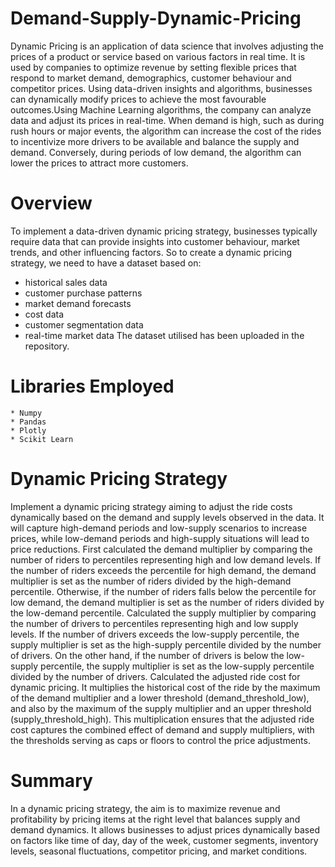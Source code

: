 # Demand-Supply-Dynamic-Pricing
Dynamic Pricing is an application of data science that involves adjusting the prices of a product or service based on various factors in real time. It is used by companies to optimize revenue by setting flexible prices that respond to market demand, demographics, customer behaviour and competitor prices. Using data-driven insights and algorithms, businesses can dynamically modify prices to achieve the most favourable outcomes.Using Machine Learning algorithms, the company can analyze data and adjust its prices in real-time. When demand is high, such as during rush hours or major events, the algorithm can increase the cost of the rides to incentivize more drivers to be available and balance the supply and demand. Conversely, during periods of low demand, the algorithm can lower the prices to attract more customers.

# Overview
To implement a data-driven dynamic pricing strategy, businesses typically require data that can provide insights into customer behaviour, market trends, and other influencing factors. So to create a dynamic pricing strategy, we need to have a dataset based on:
  * historical sales data
  * customer purchase patterns
  * market demand forecasts
  * cost data
  * customer segmentation data 
  * real-time market data
The dataset utilised has been uploaded in the repository.

# Libraries Employed
    * Numpy
    * Pandas
    * Plotly
    * Scikit Learn

# Dynamic Pricing Strategy
Implement a dynamic pricing strategy aiming to adjust the ride costs dynamically based on the demand and supply levels observed in the data. It will capture high-demand periods and low-supply scenarios to increase prices, while low-demand periods and high-supply situations will lead to price reductions.
First calculated the demand multiplier by comparing the number of riders to percentiles representing high and low demand levels. If the number of riders exceeds the percentile for high demand, the demand multiplier is set as the number of riders divided by the high-demand percentile. Otherwise, if the number of riders falls below the percentile for low demand, the demand multiplier is set as the number of riders divided by the low-demand percentile.
Calculated the supply multiplier by comparing the number of drivers to percentiles representing high and low supply levels. If the number of drivers exceeds the low-supply percentile, the supply multiplier is set as the high-supply percentile divided by the number of drivers. On the other hand, if the number of drivers is below the low-supply percentile, the supply multiplier is set as the low-supply percentile divided by the number of drivers.
Calculated the adjusted ride cost for dynamic pricing. It multiplies the historical cost of the ride by the maximum of the demand multiplier and a lower threshold (demand_threshold_low), and also by the maximum of the supply multiplier and an upper threshold (supply_threshold_high). This multiplication ensures that the adjusted ride cost captures the combined effect of demand and supply multipliers, with the thresholds serving as caps or floors to control the price adjustments.

# Summary
In a dynamic pricing strategy, the aim is to maximize revenue and profitability by pricing items at the right level that balances supply and demand dynamics. It allows businesses to adjust prices dynamically based on factors like time of day, day of the week, customer segments, inventory levels, seasonal fluctuations, competitor pricing, and market conditions.
  
